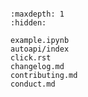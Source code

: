 ```{include} ../README.md
```

```{toctree}
:maxdepth: 1
:hidden:

example.ipynb
autoapi/index
click.rst
changelog.md
contributing.md
conduct.md
```